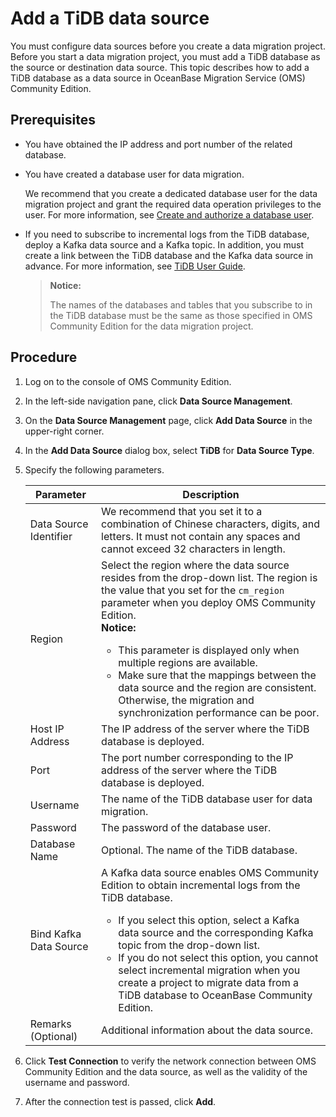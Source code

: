 # Add a TiDB data source

You must configure data sources before you create a data migration project. Before you start a data migration project, you must add a TiDB database as the source or destination data source. This topic describes how to add a TiDB database as a data source in OceanBase Migration Service (OMS) Community Edition.

## Prerequisites

* You have obtained the IP address and port number of the related database.

* You have created a database user for data migration.

   We recommend that you create a dedicated database user for the data migration project and grant the required data operation privileges to the user. For more information, see [Create and authorize a database user](../../3.users-and-privileges/1.create-a-database-user.md).

* If you need to subscribe to incremental logs from the TiDB database, deploy a Kafka data source and a Kafka topic. In addition, you must create a link between the TiDB database and the Kafka data source in advance. For more information, see [TiDB User Guide](https://docs.pingcap.com/zh/tidb/dev/manage-ticdc#sink-uri-%E9%85%8D%E7%BD%AE-kafka).

   > **Notice:**
   >
   > The names of the databases and tables that you subscribe to in the TiDB database must be the same as those specified in OMS Community Edition for the data migration project.

## Procedure

1. Log on to the console of OMS Community Edition.

2. In the left-side navigation pane, click **Data Source Management**.

3. On the **Data Source Management** page, click **Add Data Source** in the upper-right corner.

4. In the **Add Data Source** dialog box, select **TiDB** for **Data Source Type**.

5. Specify the following parameters.

   | **Parameter** | **Description** |
   |--------------|--------------------------------------------------------|
   | Data Source Identifier | We recommend that you set it to a combination of Chinese characters, digits, and letters. It must not contain any spaces and cannot exceed 32 characters in length.  |
   | Region | Select the region where the data source resides from the drop-down list. The region is the value that you set for the `cm_region` parameter when you deploy OMS Community Edition.  <br>**Notice:** <ul><li> This parameter is displayed only when multiple regions are available.    <li> Make sure that the mappings between the data source and the region are consistent. Otherwise, the migration and synchronization performance can be poor.  </ul> |
   | Host IP Address | The IP address of the server where the TiDB database is deployed.  |
   | Port | The port number corresponding to the IP address of the server where the TiDB database is deployed.  |
   | Username | The name of the TiDB database user for data migration.  |
   | Password | The password of the database user.  |
   | Database Name | Optional. The name of the TiDB database.  |
   | Bind Kafka Data Source | A Kafka data source enables OMS Community Edition to obtain incremental logs from the TiDB database.  <ul><li>If you select this option, select a Kafka data source and the corresponding Kafka topic from the drop-down list.    <li> If you do not select this option, you cannot select incremental migration when you create a project to migrate data from a TiDB database to OceanBase Community Edition.  |
   | Remarks (Optional) | Additional information about the data source.  |

6. Click **Test Connection** to verify the network connection between OMS Community Edition and the data source, as well as the validity of the username and password.

7. After the connection test is passed, click **Add**.
